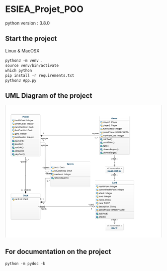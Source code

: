 # ESIEA_Projet_POO
python version : 3.8.0
## Start the project
Linux & MacOSX
```shell
python3 -m venv .
source venv/bin/activate
which python
pip install -r requirements.txt
python3 App.py
```
## UML Diagram of the project
![](ressources/Uml_diagram.png)

## For documentation on the project 
```shell
python -m pydoc -b 
```